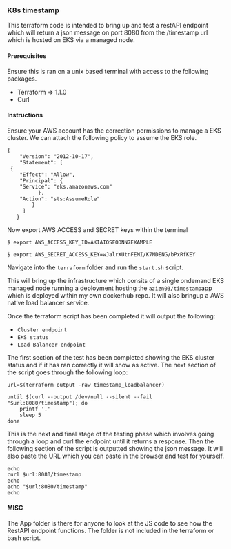 ### K8s timestamp 

This terraform code is intended to bring up and test a restAPI endpoint which will return a json message on port 8080 from the /timestamp url which is hosted on EKS via a managed node. 

#### Prerequisites

Ensure this is ran on a unix based terminal with access to the following packages.


 - Terraform => 1.1.0
 - Curl

#### Instructions 

Ensure your AWS account has the correction permissions to manage a EKS cluster. We can attach the following policy to assume the EKS role.

    {
        "Version": "2012-10-17",
        "Statement": [
     {
        "Effect": "Allow",
        "Principal": {
        "Service": "eks.amazonaws.com"
              },
        "Action": "sts:AssumeRole"
            }
         ] 
       }

Now export AWS ACCESS and SECRET keys within the terminal

`$ export AWS_ACCESS_KEY_ID=AKIAIOSFODNN7EXAMPLE`

`$ export AWS_SECRET_ACCESS_KEY=wJalrXUtnFEMI/K7MDENG/bPxRfKEY`

Navigate into the  `terraform` folder and run the `start.sh` script.

This will bring up the infrastructure which consits of a single ondemand EKS managed node running a deployment hosting the `azizn03/timestamp`app which is deployed within my own dockerhub repo. It will also bringup a AWS native load balancer service. 

Once the terraform script has been completed it will output the following:

- `Cluster endpoint`
- `EKS status`
- `Load Balancer endpoint`

The first section of the test has been completed showing the EKS cluster status and if it has ran correctly it will show as active. The next section of the script goes  through the following loop: 

    url=$(terraform output -raw timestamp_loadbalancer)
    
	until $(curl --output /dev/null --silent --fail "$url:8080/timestamp"); do
        printf '.'
        sleep 5
    done

This is the next and final stage of the testing phase which involves going through a loop and curl the endpoint until it returns a response. Then the following section of the script is outputted showing the json message. It will also paste the URL which you can paste in the browser and test for yourself.

    echo
    curl $url:8080/timestamp
    echo
    echo "$url:8080/timestamp"
    echo

#### MISC

The App folder is there for anyone to look at the JS code to see how the RestAPI endpoint functions. The folder is not included in the terraform or bash script.
